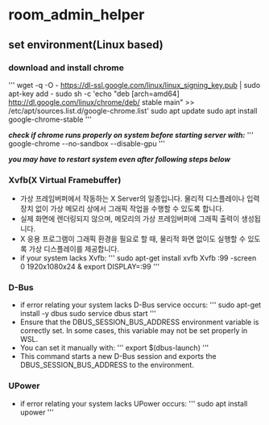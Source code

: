 # room_admin_helper

## set environment(Linux based)

### download and install chrome

'''
wget -q -O - https://dl-ssl.google.com/linux/linux_signing_key.pub | sudo apt-key add -
sudo sh -c 'echo "deb [arch=amd64] http://dl.google.com/linux/chrome/deb/ stable main" >> /etc/apt/sources.list.d/google-chrome.list'
sudo apt update
sudo apt install google-chrome-stable
'''

**_check if chrome runs properly on system before starting server with:_**
'''
google-chrome --no-sandbox --disable-gpu
'''

**_you may have to restart system even after following steps below_**

### Xvfb(X Virtual Framebuffer)

- 가상 프레임버퍼에서 작동하는 X Server의 일종입니다. 물리적 디스플레이나 입력 장치 없이 가상 메모리 상에서 그래픽 작업을 수행할 수 있도록 합니다.
- 실제 화면에 렌더링되지 않으며, 메모리의 가상 프레임버퍼에 그래픽 출력이 생성됩니다.
- X 응용 프로그램이 그래픽 환경을 필요로 할 때, 물리적 화면 없이도 실행할 수 있도록 가상 디스플레이를 제공합니다.
- if your system lacks Xvfb:
  '''
  sudo apt-get install xvfb
  Xvfb :99 -screen 0 1920x1080x24 &
  export DISPLAY=:99
  '''

### D-Bus

- if error relating your system lacks D-Bus service occurs:
  '''
  sudo apt-get install -y dbus
  sudo service dbus start
  '''
- Ensure that the DBUS_SESSION_BUS_ADDRESS environment variable is correctly set. In some cases, this variable may not be set properly in WSL.
- You can set it manually with:
  '''
  export $(dbus-launch)
  '''
- This command starts a new D-Bus session and exports the DBUS_SESSION_BUS_ADDRESS to the environment.

### UPower

- if error relating your system lacks UPower occurs:
  '''
  sudo apt install upower
  '''
